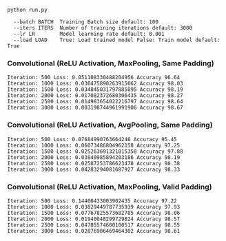
```shell
python run.py
```
```shell
  --batch BATCH  Training Batch size default: 100
  --iters ITERS  Number of training iterations default: 3000
  --lr LR        Model learning rate default: 0.001
  --load LOAD    True: Load trained model False: Train model default: True

```

### Convolutional (ReLU Activation, MaxPooling, Same Padding)
```text
Iteration: 500 Loss: 0.051108330488204956 Accuracy 96.64
Iteration: 1000 Loss: 0.030475890263915062 Accuracy 98.03
Iteration: 1500 Loss: 0.034845031797885895 Accuracy 98.19
Iteration: 2000 Loss: 0.017082372680306435 Accuracy 98.27
Iteration: 2500 Loss: 0.014983654022216797 Accuracy 98.64
Iteration: 3000 Loss: 0.003198744961991906 Accuracy 98.67
```

### Convolutional (ReLU Activation, AvgPooling, Same Padding)
```text
Iteration: 500 Loss: 0.07684990763664246 Accuracy 95.45
Iteration: 1000 Loss: 0.06073486804962158 Accuracy 97.25
Iteration: 1500 Loss: 0.025263691321015358 Accuracy 97.88
Iteration: 2000 Loss: 0.03840985894203186 Accuracy 98.19
Iteration: 2500 Loss: 0.02587253786623478 Accuracy 98.38
Iteration: 3000 Loss: 0.04283294081687927 Accuracy 98.33
```

### Convolutional (ReLU Activation, MaxPooling, Valid Padding)
```text
Iteration: 500 Loss: 0.14400433003902435 Accuracy 97.22
Iteration: 1000 Loss: 0.03829449787735939 Accuracy 97.93
Iteration: 1500 Loss: 0.07767825573682785 Accuracy 98.06
Iteration: 2000 Loss: 0.01940048299729824 Accuracy 98.57
Iteration: 2500 Loss: 0.04785574600100517 Accuracy 98.55
Iteration: 3000 Loss: 0.02876906469464302 Accuracy 98.61
```





<!--![Figure_0.png](figures/Figure_0.png)  ![Figure_1.png](figures/Figure_1.png)-->

<!--![Figure_2.png](figures/Figure_2.png) ![Figure_3.png](figures/Figure_3.png)-->

<!--![Figure_4.png](figures/Figure_4.png) ![Figure_5.png](figures/Figure_5.png)-->

<!--![Figure_6.png](figures/Figure_6.png) ![Figure_7.png](figures/Figure_7.png)-->

<!--![Figure_8.png](figures/Figure_8.png) ![Figure_9.png](figures/Figure_9.png)-->

